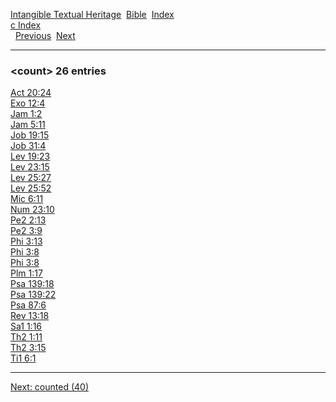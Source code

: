 [Intangible Textual Heritage](../../index)  [Bible](../index) 
[Index](index)   
[c Index](_c_)  
  [Previous](c02621)  [Next](c02623) 

------------------------------------------------------------------------

### &lt;count&gt; 26 entries

[Act 20:24](../kjv/act020.htm#024)  
[Exo 12:4](../kjv/exo012.htm#004)  
[Jam 1:2](../kjv/jam001.htm#002)  
[Jam 5:11](../kjv/jam005.htm#011)  
[Job 19:15](../kjv/job019.htm#015)  
[Job 31:4](../kjv/job031.htm#004)  
[Lev 19:23](../kjv/lev019.htm#023)  
[Lev 23:15](../kjv/lev023.htm#015)  
[Lev 25:27](../kjv/lev025.htm#027)  
[Lev 25:52](../kjv/lev025.htm#052)  
[Mic 6:11](../kjv/mic006.htm#011)  
[Num 23:10](../kjv/num023.htm#010)  
[Pe2 2:13](../kjv/pe2002.htm#013)  
[Pe2 3:9](../kjv/pe2003.htm#009)  
[Phi 3:13](../kjv/phi003.htm#013)  
[Phi 3:8](../kjv/phi003.htm#008)  
[Phi 3:8](../kjv/phi003.htm#008)  
[Plm 1:17](../kjv/plm001.htm#017)  
[Psa 139:18](../kjv/psa139.htm#018)  
[Psa 139:22](../kjv/psa139.htm#022)  
[Psa 87:6](../kjv/psa087.htm#006)  
[Rev 13:18](../kjv/rev013.htm#018)  
[Sa1 1:16](../kjv/sa1001.htm#016)  
[Th2 1:11](../kjv/th2001.htm#011)  
[Th2 3:15](../kjv/th2003.htm#015)  
[Ti1 6:1](../kjv/ti1006.htm#001)  

------------------------------------------------------------------------

[Next: counted (40)](c02623)
